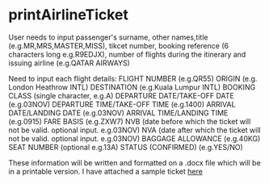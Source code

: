 # printAirlineTicket
User needs to input passenger's surname, other names,title (e.g.MR,MRS,MASTER,MISS), tikcet number, booking reference (6 characters long e.g.R9EDJX), number of flights during the itinerary and issuing airline (e.g.QATAR AIRWAYS)

Need to input each flight details:
FLIGHT NUMBER (e.g.QR55)
ORIGIN (e.g. London Heathrow INTL)
DESTINATION (e.g.Kuala Lumpur INTL)
BOOKING CLASS (single character, e.g.A)
DEPARTURE DATE/TAKE-OFF DATE (e.g.03NOV)
DEPARTURE TIME/TAKE-OFF TIME (e.g.1400)
ARRIVAL DATE/LANDING DATE (e.g.03NOV)
ARRIVAL TIME/LANDING TIME (e.g.0915)
FARE BASIS (e.g.ZXW7)
NVB (date before which the ticket will not be valid. optional input. e.g.03NOV)
NVA (date after which the ticket will not be valid. optional input. e.g.03NOV)
BAGGAGE ALLOWANCE (e.g.40KG)
SEAT NUMBER (optional e.g.13A)
STATUS (CONFIRMED) (e.g.YES/NO)

These information will be written and formatted on a .docx file which will be in a printable version.
I have attached a sample ticket [here](https://github.com/tharanees/printAirlineTicket/blob/master/MASTER%20JASOTHARAN%20THARANEES.doc)
